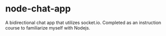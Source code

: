 # node-chat-app

A bidirectional chat app that utilizes socket.io. Completed as an instruction course to familiarize myself with Nodejs.
